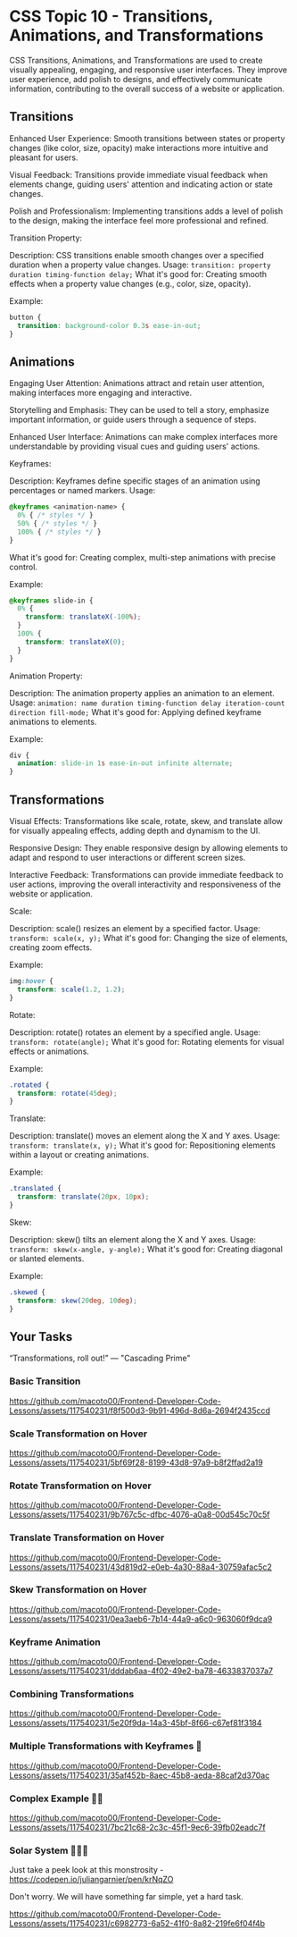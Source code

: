 # CSS Topic 10 - Transitions, Animations, and Transformations

CSS Transitions, Animations, and Transformations are used to create visually appealing, engaging, and responsive user interfaces. They improve user experience, add polish to designs, and effectively communicate information, contributing to the overall success of a website or application.

## Transitions

Enhanced User Experience: Smooth transitions between states or property changes (like color, size, opacity) make interactions more intuitive and pleasant for users.

Visual Feedback: Transitions provide immediate visual feedback when elements change, guiding users' attention and indicating action or state changes.

Polish and Professionalism: Implementing transitions adds a level of polish to the design, making the interface feel more professional and refined.

Transition Property:

Description: CSS transitions enable smooth changes over a specified duration when a property value changes.
Usage: `transition: property duration timing-function delay;`
What it's good for: Creating smooth effects when a property value changes (e.g., color, size, opacity).

Example:

```css
button {
  transition: background-color 0.3s ease-in-out;
}
```

## Animations

Engaging User Attention: Animations attract and retain user attention, making interfaces more engaging and interactive.

Storytelling and Emphasis: They can be used to tell a story, emphasize important information, or guide users through a sequence of steps.

Enhanced User Interface: Animations can make complex interfaces more understandable by providing visual cues and guiding users' actions.

Keyframes:

Description: Keyframes define specific stages of an animation using percentages or named markers.
Usage:

```css
@keyframes <animation-name> {
  0% { /* styles */ }
  50% { /* styles */ }
  100% { /* styles */ }
}
```

What it's good for: Creating complex, multi-step animations with precise control.

Example:

```css
@keyframes slide-in {
  0% {
    transform: translateX(-100%);
  }
  100% {
    transform: translateX(0);
  }
}
```

Animation Property:

Description: The animation property applies an animation to an element.
Usage: `animation: name duration timing-function delay iteration-count direction fill-mode;`
What it's good for: Applying defined keyframe animations to elements.

Example:

```css
div {
  animation: slide-in 1s ease-in-out infinite alternate;
}
```

## Transformations

Visual Effects: Transformations like scale, rotate, skew, and translate allow for visually appealing effects, adding depth and dynamism to the UI.

Responsive Design: They enable responsive design by allowing elements to adapt and respond to user interactions or different screen sizes.

Interactive Feedback: Transformations can provide immediate feedback to user actions, improving the overall interactivity and responsiveness of the website or application.

Scale:

Description: scale() resizes an element by a specified factor.
Usage: `transform: scale(x, y);`
What it's good for: Changing the size of elements, creating zoom effects.

Example:

```css
img:hover {
  transform: scale(1.2, 1.2);
}
```

Rotate:

Description: rotate() rotates an element by a specified angle.
Usage: `transform: rotate(angle);`
What it's good for: Rotating elements for visual effects or animations.

Example:

```css
.rotated {
  transform: rotate(45deg);
}
```

Translate:

Description: translate() moves an element along the X and Y axes.
Usage: `transform: translate(x, y);`
What it's good for: Repositioning elements within a layout or creating animations.

Example:

```css
.translated {
  transform: translate(20px, 10px);
}
```

Skew:

Description: skew() tilts an element along the X and Y axes.
Usage: `transform: skew(x-angle, y-angle);`
What it's good for: Creating diagonal or slanted elements.

Example:

```css
.skewed {
  transform: skew(20deg, 10deg);
}
```

## Your Tasks

“Transformations, roll out!”
― "Cascading Prime"

### Basic Transition

https://github.com/macoto00/Frontend-Developer-Code-Lessons/assets/117540231/f8f500d3-9b91-496d-8d6a-2694f2435ccd

### Scale Transformation on Hover

https://github.com/macoto00/Frontend-Developer-Code-Lessons/assets/117540231/5bf69f28-8199-43d8-97a9-b8f2ffad2a19

### Rotate Transformation on Hover

https://github.com/macoto00/Frontend-Developer-Code-Lessons/assets/117540231/9b767c5c-dfbc-4076-a0a8-00d545c70c5f

### Translate Transformation on Hover

https://github.com/macoto00/Frontend-Developer-Code-Lessons/assets/117540231/43d819d2-e0eb-4a30-88a4-30759afac5c2

### Skew Transformation on Hover

https://github.com/macoto00/Frontend-Developer-Code-Lessons/assets/117540231/0ea3aeb6-7b14-44a9-a6c0-963060f9dca9

### Keyframe Animation

https://github.com/macoto00/Frontend-Developer-Code-Lessons/assets/117540231/dddab6aa-4f02-49e2-ba78-4633837037a7

### Combining Transformations

https://github.com/macoto00/Frontend-Developer-Code-Lessons/assets/117540231/5e20f9da-14a3-45bf-8f66-c67ef81f3184

### Multiple Transformations with Keyframes 💪

https://github.com/macoto00/Frontend-Developer-Code-Lessons/assets/117540231/35af452b-8aec-45b8-aeda-88caf2d370ac

### Complex Example 💪💪

https://github.com/macoto00/Frontend-Developer-Code-Lessons/assets/117540231/7bc21c68-2c3c-45f1-9ec6-39fb02eadc7f

### Solar System 💪💪💪

Just take a peek look at this monstrosity - https://codepen.io/juliangarnier/pen/krNqZO

Don't worry. We will have something far simple, yet a hard task. 

https://github.com/macoto00/Frontend-Developer-Code-Lessons/assets/117540231/c6982773-6a52-41f0-8a82-219fe6f04f4b
